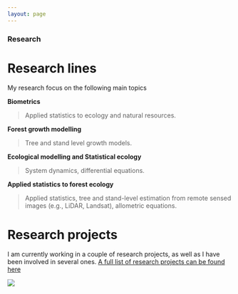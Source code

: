 ```yaml
---
layout: page
---
```

### Research 

# Research lines
My research focus on the following main topics

__Biometrics__

> Applied statistics to ecology and natural resources.

__Forest growth modelling__

> Tree and stand level growth models.

__Ecological modelling and Statistical ecology__

> System dynamics, differential equations.

__Applied statistics to forest ecology__

> Applied statistics, tree and stand-level estimation from remote sensed images (e.g., LiDAR, Landsat), allometric equations.


# Research projects

I am currently working in a couple of research projects, as well as I have been involved in several ones. [A full list of research projects can be found here](./resproj.md)


![](images/droneYo.JPG)


<!-- ### Footer
Last updated: August 2020 -->

